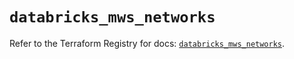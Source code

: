 # `databricks_mws_networks`

Refer to the Terraform Registry for docs: [`databricks_mws_networks`](https://registry.terraform.io/providers/databricks/databricks/1.50.0/docs/resources/mws_networks).
